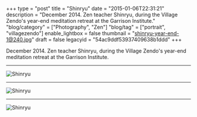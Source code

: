 +++
type = "post"
title = "Shinryu"
date = "2015-01-06T22:31:21"
description = "December 2014. Zen teacher Shinryu, during the Village Zendo's year-end meditation retreat at the Garrison Institute."
"blog/category" = ["Photography", "Zen"]
"blog/tag" = ["portrait", "villagezendo"]
enable_lightbox = false
thumbnail = "shinryu-year-end-1@240.jpg"
draft = false
legacyid = "54ac9ddf53937409638b1ddd"
+++

<p>December 2014. Zen teacher Shinryu, during the Village Zendo's year-end meditation retreat at the Garrison Institute.</p>
<hr />
<p><img style="display:block; margin-left:auto; margin-right:auto;" src="shinryu-year-end-3.jpg" alt="Shinryu" title="Shinryu" /></p>
<hr />
<p><img style="display:block; margin-left:auto; margin-right:auto;" src="shinryu-year-end-2.jpg" alt="Shinryu" title="Shinryu" /></p>
<hr />
<p><img style="display:block; margin-left:auto; margin-right:auto;" src="shinryu-year-end-1.jpg" alt="Shinryu" title="Shinryu" /></p>
    